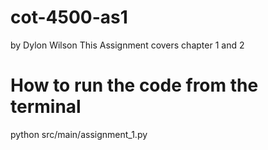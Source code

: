 # cot-4500-as1
by Dylon Wilson
This Assignment covers chapter 1 and 2

# How to run the code from the terminal

python src/main/assignment_1.py
